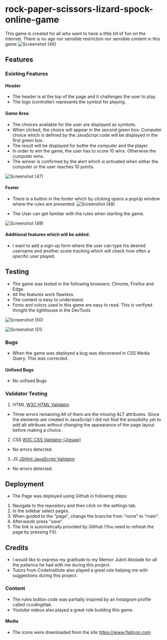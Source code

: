 # rock-paper-scissors-lizard-spock-online-game
This game is created for all who want to have a little bit of fun on the internet. There is no age nor sensible restriction nor sensible content in this game
![Screenshot (46)](https://user-images.githubusercontent.com/109954194/202880172-f3540a63-c064-4f8e-b49c-7a53a5749cba.png)




## Features

### Existing Features

#### Header
* The header is at the top of the page and it challenges the user to play. 
* The logo (controller) represents the symbol for playing.

#### Game Area
* The choices available for the user are displayed as symbols.
* When clicked, the choice will appear in the second green box. Computer choice which is defined by the JavaScript code will be displayed in the first green box. 
* The result will be displayed for bothe the computer and the player. 
* In order to win the game, the user has to score 10 wins. Otherwise the cumputer wins. 
* The winner is confirmed by the alert which is activated when either the computer or the user reaches 10 points.




![Screenshot (47)](https://user-images.githubusercontent.com/109954194/202880190-acfb4457-1364-41f7-9333-87db33e86c22.png)




#### Footer

* There is a button in the footer which by clicking opens a popUp window where the rules are presented. 
![Screenshot (48)](https://user-images.githubusercontent.com/109954194/202880198-79ce8a80-87be-4604-b4b4-2ac0ff31a0e1.png)

* The User can get familiar with the rules when starting the game. 




![Screenshot (49)](https://user-images.githubusercontent.com/109954194/202880205-d2ca8359-0011-4ce8-8c3c-91ff9f795ece.png)




#### Additional features which will be added. 
* I want to add a sign-up form where the user can type his desired username and another score tracking which will check how often a specific user played. 

## Testing 

* The game was tested in the following browsers: Chrome, Firefox and Edge.
* All the features work flawless.
* The content is easy to understand. 
* Fonts and colors used in this game are easy to read. This is verifyed throght the lighthouse in the DevTools



![Screenshot (50)](https://user-images.githubusercontent.com/109954194/202880213-429899c6-597c-4a6e-94df-0ea2e6dac173.png)

![Screenshot (51)](https://user-images.githubusercontent.com/109954194/202880217-f7e99ecf-aa9b-401a-abd1-924d5a34be0d.png)




### Bugs 
* When the game was deployed a bug was discovered in CSS Media Query. This was corrected. 

#### Unfixed Bugs

* No unfixed Bugs

### Validator Testing
1. HTML [W3C HTML Validator](https://validator.w3.org/)
* Three errors remaining.All of them are the missing ALT attributes. Since the elements are created in JavaScript I did not find the possibility yet to add alt    attribues without changing the appearance of the page layout before making a choice.

2. CSS [W3C CSS Validator (Jigsaw)](https://jigsaw.w3.org/css-validator/)
* No errors detected.

3. JS [JSHint JavaScript Validator](https://jshint.com/)
* No errors detected.


## Deployment 
* The Page was deployed using Github in following steps:
1. Navigate to the repository and then click on the settings tab. 
2. In the sidebar select pages.
3. When guided to the "page", change the branche from "none" to "main". 
4. Afterwards press "save".
5. The link is automatically provided by GitHub (You need to refresh the page by pressing F5). 


## Credits

* I would like to express my gratitude to my Mentor Jubril Akolade for all the patience he had with me during this project. 
* Tutors from CodeInstitute also played a great role helping me with suggestions during this project. 


### Content 

* The rules button code was partially inspired by an Instagram profile called ccodingtilak. 
* Youtube videos also played a great role building this game.


#### Media
* The icons were downloaded from the site https://www.flaticon.com
